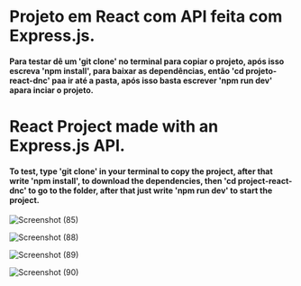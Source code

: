 

# Projeto em React com API feita com Express.js.

#### Para testar dê um 'git clone' no terminal para copiar o projeto, após isso escreva 'npm install', para baixar as dependências, então 'cd projeto-react-dnc' paa ir até a pasta, após isso basta escrever 'npm run dev' apara inciar o projeto.


# React Project made with an Express.js API.

#### To test, type 'git clone' in your terminal to copy the project, after that write 'npm install', to download the dependencies, then 'cd project-react-dnc' to go to the folder, after that just write 'npm run dev' to start the project.


















![Screenshot (85)](https://github.com/RaphaelMarquesMartorella/Biblioteca-Central/assets/118463534/f59b6943-8dce-499c-a3a3-6cfcb2a9948b)














![Screenshot (88)](https://github.com/RaphaelMarquesMartorella/Biblioteca-Central/assets/118463534/2c5e5c89-0b29-4b5d-8c26-6ba42618246f)










![Screenshot (89)](https://github.com/RaphaelMarquesMartorella/Biblioteca-Central/assets/118463534/b2ea1c46-c6ba-4443-8474-986e27e6eb8a)















![Screenshot (90)](https://github.com/RaphaelMarquesMartorella/Biblioteca-Central/assets/118463534/277eaba9-0ee3-4511-bb0e-da7e0dafaa1d)










